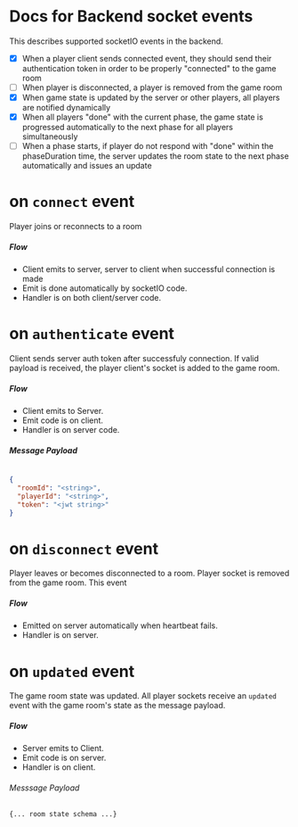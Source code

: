 # Docs for Backend socket events

This describes supported socketIO events in the backend.

- [x] When a player client sends connected event, they should send their authentication token in order to be properly "connected" to the game room
- [ ] When player is disconnected, a player is removed from the game room
- [x] When game state is updated by the server or other players, all players are notified dynamically
- [x] When all players "done" with the current phase, the game state is progressed automatically to the next phase for all players simultaneously
- [ ] When a phase starts, if player do not respond with "done" within the phaseDuration time, the server updates the room state to the next phase automatically and issues an update

# on `connect` event

Player joins or reconnects to a room

##### Flow

- Client emits to server, server to client when successful connection is made
- Emit is done automatically by socketIO code.
- Handler is on both client/server code.


# on `authenticate` event 

Client sends server auth token after successfuly connection. If valid payload is received, the player client's socket is added to the game room.

##### Flow

- Client emits to Server. 
- Emit code is on client. 
- Handler is on server code.

##### Message Payload

```json

{
  "roomId": "<string>",
  "playerId": "<string>",
  "token": "<jwt string>"
}

```

# on `disconnect` event 

Player leaves or becomes disconnected to a room. Player socket is removed from the game room. This event

##### Flow

- Emitted on server automatically when heartbeat fails. 
- Handler is on server.

# on `updated` event

The game room state was updated. All player sockets receive an `updated` event with the game room's state as the message payload.

##### Flow

- Server emits to Client. 
- Emit code is on server.
- Handler is on client.

###### Messsage Payload

```
{... room state schema ...}
```

